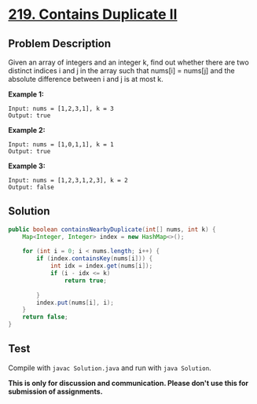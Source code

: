 # [219. Contains Duplicate II][title]

## Problem Description

Given an array of integers and an integer k, find out whether there are two distinct indices i and j in the array such that nums[i] = nums[j] and the absolute difference between i and j is at most k.

**Example 1:**

```
Input: nums = [1,2,3,1], k = 3
Output: true
```

**Example 2:**

```
Input: nums = [1,0,1,1], k = 1
Output: true
```

**Example 3:**

```
Input: nums = [1,2,3,1,2,3], k = 2
Output: false
```

## Solution


```java
public boolean containsNearbyDuplicate(int[] nums, int k) {
    Map<Integer, Integer> index = new HashMap<>();
    
    for (int i = 0; i < nums.length; i++) {
        if (index.containsKey(nums[i])) {
            int idx = index.get(nums[i]);
            if (i - idx <= k)
                return true;
            
        }
        index.put(nums[i], i);
    }
    return false;
}
```

## Test

Compile with `javac Solution.java` and run with `java Solution`.

**This is only for discussion and communication. Please don't use this for submission of assignments.**

[title]: https://leetcode.com/problems/contains-duplicate-ii/